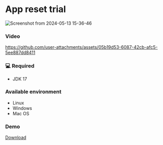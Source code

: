 # App reset trial

![Screenshot from 2024-05-13 15-36-46](https://github.com/XGilmar/JetBrains-reset-trial-app/assets/86094668/a1fd23ff-209b-4e43-8b0f-8d902f3274f6)

### Video

https://github.com/user-attachments/assets/05b19d53-6087-42cb-afc5-5ee887dd8411

### 💻 Required

- JDK 17

### Available environment

- Linux
- Windows
- Mac OS

### Demo

[Download](target/reset-trial-app-1.0-jar-with-dependencies.jar?raw=true)


